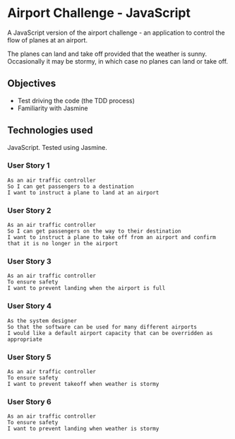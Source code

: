 # Airport Challenge - JavaScript #

A JavaScript version of the airport challenge - an application to control the flow of planes at an airport.

The planes can land and take off provided that the weather is sunny. Occasionally it may be stormy, in which case no planes can land or take off. 

## Objectives

- Test driving the code (the TDD process)
- Familiarity with Jasmine

## Technologies used

JavaScript. Tested using Jasmine.

### User Story 1

```
As an air traffic controller 
So I can get passengers to a destination 
I want to instruct a plane to land at an airport
```

### User Story 2

```
As an air traffic controller 
So I can get passengers on the way to their destination 
I want to instruct a plane to take off from an airport and confirm that it is no longer in the airport
```

### User Story 3

```
As an air traffic controller 
To ensure safety 
I want to prevent landing when the airport is full 
```

### User Story 4

```
As the system designer
So that the software can be used for many different airports
I would like a default airport capacity that can be overridden as appropriate
```

### User Story 5

```
As an air traffic controller 
To ensure safety 
I want to prevent takeoff when weather is stormy 
```

### User Story 6

```
As an air traffic controller 
To ensure safety 
I want to prevent landing when weather is stormy 
```
